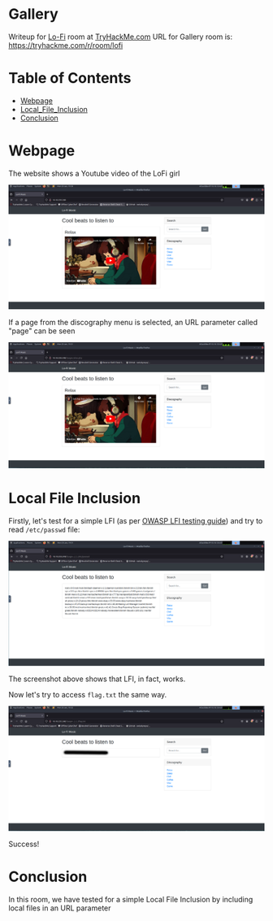 # Gallery

Writeup for [Lo-Fi](https://tryhackme.com/r/room/lofi) room at [TryHackMe.com](https://tryhackme.com/)
URL for Gallery room is: https://tryhackme.com/r/room/lofi

Table of Contents
=================
* [Webpage](#Webpage)
* [Local_File_Inclusion](#Local-File-Inclusion)
* [Conclusion](#Conclusion)

# Webpage

The website shows a Youtube video of the LoFi girl

![Webpage](/LoFi/images/Webpage.png)

If a page from the discography menu is selected, an URL parameter called "page" can be seen

![Relax](/LoFi/images/Relax.png)

# Local File Inclusion

Firstly, let's test for a simple LFI (as per [OWASP LFI testing guide](https://owasp.org/www-project-web-security-testing-guide/v42/4-Web_Application_Security_Testing/07-Input_Validation_Testing/11.1-Testing_for_Local_File_Inclusion)) and try to read `/etc/passwd` file:

![LFI](/LoFi/images/LFI.png)

The screenshot above shows that LFI, in fact, works.

Now let's try to access `flag.txt` the same way.

![Flag](/LoFi/images/Flag.png)

Success!

# Conclusion

In this room, we have tested for a simple Local File Inclusion by including local files in an URL parameter
